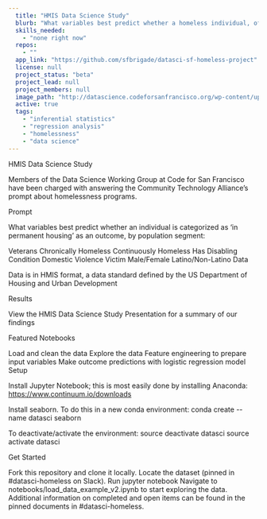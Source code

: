 ```yaml
---
  title: "HMIS Data Science Study"
  blurb: "What variables best predict whether a homeless individual, of one segment or another, ends up 'permanent housing'?"
  skills_needed: 
    - "none right now"
  repos: 
    - ""
  app_link: "https://github.com/sfbrigade/datasci-sf-homeless-project"
  license: null
  project_status: "beta"
  project_lead: null
  project_members: null
  image_path: "http://datascience.codeforsanfrancisco.org/wp-content/uploads/2016/10/sf-homeless-data-analysis-750x330.jpg"
  active: true
  tags: 
    - "inferential statistics"
    - "regression analysis"
    - "homelessness"
    - "data science"
---
```

HMIS Data Science Study

Members of the Data Science Working Group at Code for San Francisco have been charged with answering the Community Technology Alliance’s prompt about homelessness programs.

Prompt

What variables best predict whether an individual is categorized as ‘in permanent housing’ as an outcome, by population segment:

Veterans
Chronically Homeless
Continuously Homeless
Has Disabling Condition
Domestic Violence Victim
Male/Female
Latino/Non-Latino
Data

Data is in HMIS format, a data standard defined by the US Department of Housing and Urban Development

Results

View the HMIS Data Science Study Presentation for a summary of our findings

Featured Notebooks

Load and clean the data
Explore the data
Feature engineering to prepare input variables
Make outcome predictions with logistic regression model
Setup

Install Jupyter Notebook; this is most easily done by installing Anaconda: https://www.continuum.io/downloads

Install seaborn. To do this in a new conda environment:
conda create --name datasci seaborn

To deactivate/activate the environment:
source deactivate datasci
source activate datasci

Get Started

Fork this repository and clone it locally.
Locate the dataset (pinned in #datasci-homeless on Slack).
Run jupyter notebook
Navigate to notebooks/load_data_example_v2.ipynb to start exploring the data.
Additional information on completed and open items can be found in the pinned documents in #datasci-homeless.